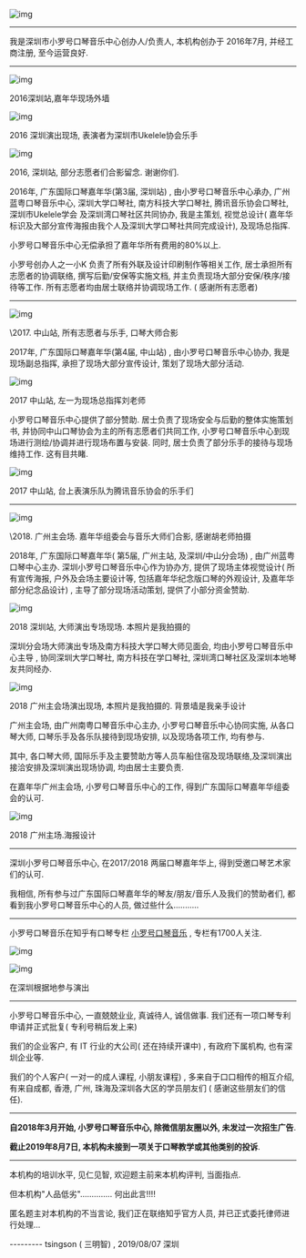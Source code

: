 
![img](https://pic4.zhimg.com/50/v2-d5413facd8b30fdc6cc80e63011934a6_b.jpg)

------

我是深圳市小罗号口琴音乐中心创办人/负责人, 本机构创办于 2016年7月, 并经工商注册, 至今运营良好.

------

![img](https://pic3.zhimg.com/50/v2-12abe56a14e34e803711b7e4a8cb4c06_b.jpg)

2016深圳站,嘉年华现场外墙

![img](https://pic3.zhimg.com/50/v2-f674068d74ee6776b88c01c4b25a32eb_b.jpg)

2016 深圳演出现场, 表演者为深圳市Ukelele协会乐手



![img](https://pic1.zhimg.com/50/v2-88347667414dcb02b19ca06c13ecc5e4_b.jpg)

2016, 深圳站, 部分志愿者们合影留念. 谢谢你们.





2016年, 广东国际口琴嘉年华(第3届,  深圳站) , 由小罗号口琴音乐中心承办, 广州蓝粤口琴音乐中心, 深圳大学口琴社, 南方科技大学口琴社, 腾讯音乐协会口琴社, 深圳市Ukelele学会 及深圳湾口琴社区共同协办, 我是主策划, 视觉总设计( 嘉年华标识及大部分宣传海报由我个人及深圳大学口琴社共同完成设计), 及现场总指挥.  

 小罗号口琴音乐中心无偿承担了嘉年华所有费用的80%以上.  

小罗号创办人之一小K 负责了所有外联及设计印刷制作等相关工作,  居士承担所有志愿者的协调联络, 撰写后勤/安保等实施文档, 并主负责现场大部分安保/秩序/接待等工作.   所有志愿者均由居士联络并协调现场工作. ( 感谢所有志愿者) 

------

![img](https://pic3.zhimg.com/50/v2-64da66624811a60d6729e9c1277406dc_b.jpg)

\2017. 中山站, 所有志愿者与乐手, 口琴大师合影

2017年, 广东国际口琴嘉年华(第4届, 中山站) , 由小罗号口琴音乐中心协办, 我是现场副总指挥, 承担了现场大部分宣传设计, 策划了现场大部分活动. 

![img](https://pic4.zhimg.com/50/v2-e98ee5bd5939c0e922ffac74b12e3092_b.jpg)

2017 中山站, 左一为现场总指挥刘老师

小罗号口琴音乐中心提供了部分赞助. 居士负责了现场安全与后勤的整体实施策划书, 并协同中山口琴协会为主的所有志愿者们共同工作,  小罗号口琴音乐中心到现场进行测绘/协调并进行现场布置与安装. 同时, 居士负责了部分乐手的接待与现场维持工作.  这有目共睹.



![img](https://pic1.zhimg.com/50/v2-8f258e54b7e81a2cccc9649552b24232_b.jpg)

2017 中山站, 台上表演乐队为腾讯音乐协会的乐手们

------



![img](https://pic4.zhimg.com/50/v2-f27478d0ab4ece5b73073753ab96aa6f_b.jpg)

\2018. 广州主会场. 嘉年华组委会与音乐大师们合影, 感谢胡老师拍摄

2018年, 广东国际口琴嘉年华( 第5届, 广州主站, 及深圳/中山分会场) , 由广州蓝粤口琴中心主办.     深圳小罗号口琴音乐中心作为协办方, 提供了现场主体视觉设计( 所有宣传海报, 户外及会场主要设计等, 包括嘉年华纪念版口琴的外观设计, 及嘉年华部分纪念品设计) , 主导了部分现场活动策划, 提供了小部分资金赞助.

![img](https://pic2.zhimg.com/50/v2-93fdb886b199c2c4f9e9af201ca85700_b.jpg)

2018  深圳站, 大师演出专场现场.  本照片是我拍摄的

 深圳分会场大师演出专场及南方科技大学口琴大师见面会, 均由小罗号口琴音乐中心主导 ,  协同深圳大学口琴社, 南方科技在学口琴社, 深圳湾口琴社区及深圳本地琴友共同经办. 

![img](https://pic2.zhimg.com/50/v2-b837f7a6895880ad69cbe5e47e59779a_b.jpg)

2018 广州主会场演出现场, 本照片是我拍摄的. 背景墙是我亲手设计

广州主会场, 由广州南粤口琴音乐中心主办, 小罗号口琴音乐中心协同实施, 从各口琴大师, 口琴乐手及各乐队接待到现场安排, 以及现场各项工作, 均有参与. 

其中, 各口琴大师, 国际乐手及主要赞助方等人员车船住宿及现场联络,及深圳演出接洽安排及深圳演出现场协调,  均由居士主要负责.  

在嘉年华广州主会场, 小罗号口琴音乐中心的工作, 得到广东国际口琴嘉年华组委会的认可. 

![img](https://pic2.zhimg.com/50/v2-1c0950f37840200ca0c61cb1a323d70c_b.jpg)

2018 广州主场.海报设计

------

 深圳小罗号口琴音乐中心, 在2017/2018 两届口琴嘉年华上, 得到受邀口琴艺术家们的认可. 

  我相信, 所有参与过广东国际口琴嘉年华的琴友/朋友/音乐人及我们的赞助者们, 都看到我小罗号口琴音乐中心的人员, 做过些什么...........

------



小罗号口琴音乐在知乎有口琴专栏 [小罗号口琴音乐](https://zhuanlan.zhihu.com/tsingsonqin) , 专栏有1700人关注.

![img](https://pic1.zhimg.com/50/v2-b5dfdf89d202a58cdcb4b78010aab2a1_b.jpg)



![img](https://pic4.zhimg.com/50/v2-45b31dbb5a38bd5e3d05c65994579fda_b.jpg)

在深圳根据地参与演出

------

小罗号口琴音乐中心, 一直兢兢业业, 真诚待人, 诚信做事. 我们还有一项口琴专利申请并正式批复( 专利号稍后发上来) 

 我们的企业客户, 有 IT 行业的大公司( 还在持续开课中) , 有政府下属机构, 也有深圳企业等.

我们的个人客户( 一对一的成人课程, 小朋友课程) , 多来自于口口相传的相互介绍, 有来自成都, 香港, 广州, 珠海及深圳各大区的学员朋友们 ( 感谢这些朋友们的信任). 

------

**自2018年3月开始, 小罗号口琴音乐中心, 除微信朋友圈以外, 未发过一次招生广告**.

**截止2019年8月7日, 本机构未接到一项关于口琴教学或其他类别的投诉**.

------

本机构的培训水平, 见仁见智, 欢迎题主前来本机构评判, 当面指点.



但本机构"人品低劣".............. 何出此言!!!!



匿名题主对本机构的不当言论, 我们正在联络知乎官方人员, 并已正式委托律师进行处理... 



---------  tsingson ( 三明智) , 2019/08/07 深圳